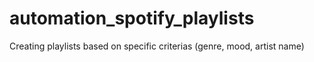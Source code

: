 # automation_spotify_playlists
Creating playlists based on specific criterias (genre, mood, artist name)
